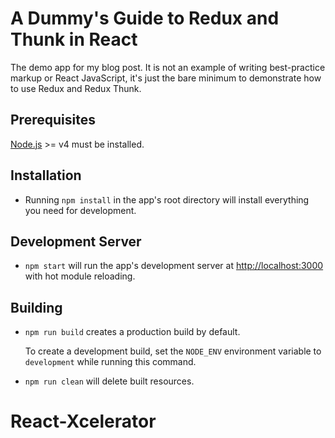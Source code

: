# A Dummy's Guide to Redux and Thunk in React

The demo app for my blog post. It is not an example of writing best-practice markup or React JavaScript, it's just the bare minimum to demonstrate how to use Redux and Redux Thunk.

## Prerequisites

[Node.js](http://nodejs.org/) >= v4 must be installed.

## Installation

- Running `npm install` in the app's root directory will install everything you need for development.

## Development Server

- `npm start` will run the app's development server at [http://localhost:3000](http://localhost:3000) with hot module reloading.

## Building

- `npm run build` creates a production build by default.

   To create a development build, set the `NODE_ENV` environment variable to `development` while running this command.

- `npm run clean` will delete built resources.
# React-Xcelerator
